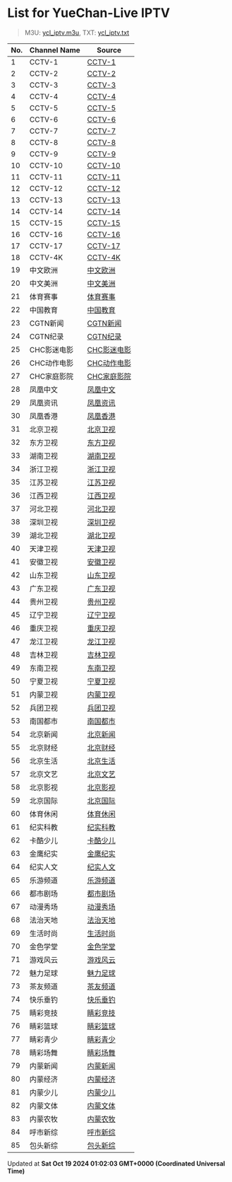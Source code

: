 # List for **YueChan-Live IPTV**

> M3U: [ycl_iptv.m3u](/ycl_iptv.m3u), TXT: [ycl_iptv.txt](/txt/ycl_iptv.txt)

| No.  | Channel Name | Source |
| --- | ------------ | --- |
| 1 | CCTV-1 | [CCTV-1](rtp://239.3.1.129:8008) |
| 2 | CCTV-2 | [CCTV-2](rtp://239.3.1.60:8084) |
| 3 | CCTV-3 | [CCTV-3](rtp://239.3.1.172:8001) |
| 4 | CCTV-4 | [CCTV-4](rtp://239.3.1.105:8092) |
| 5 | CCTV-5 | [CCTV-5](rtp://239.3.1.173:8001) |
| 6 | CCTV-6 | [CCTV-6](rtp://239.3.1.174:8001) |
| 7 | CCTV-7 | [CCTV-7](rtp://239.3.1.61:8104) |
| 8 | CCTV-8 | [CCTV-8](rtp://239.3.1.175:8001) |
| 9 | CCTV-9 | [CCTV-9](rtp://239.3.1.62:8112) |
| 10 | CCTV-10 | [CCTV-10](rtp://239.3.1.63:8116) |
| 11 | CCTV-11 | [CCTV-11](rtp://239.3.1.152:8120) |
| 12 | CCTV-12 | [CCTV-12](rtp://239.3.1.64:8124) |
| 13 | CCTV-13 | [CCTV-13](rtp://239.3.1.124:8128) |
| 14 | CCTV-14 | [CCTV-14](rtp://239.3.1.65:8132) |
| 15 | CCTV-15 | [CCTV-15](rtp://239.3.1.153:8136) |
| 16 | CCTV-16 | [CCTV-16](rtp://239.3.1.184:8001) |
| 17 | CCTV-17 | [CCTV-17](rtp://239.3.1.151:8144) |
| 18 | CCTV-4K | [CCTV-4K](rtp://239.3.1.245:2000) |
| 19 | 中文欧洲 | [中文欧洲](rtp://239.3.1.213:4220) |
| 20 | 中文美洲 | [中文美洲](rtp://239.3.1.214:4220) |
| 21 | 体育赛事 | [体育赛事](rtp://239.3.1.130:8004) |
| 22 | 中国教育 | [中国教育](rtp://239.3.1.57:8152) |
| 23 | CGTN新闻 | [CGTN新闻](rtp://239.3.1.215:4220) |
| 24 | CGTN纪录 | [CGTN纪录](rtp://239.3.1.216:4220) |
| 25 | CHC影迷电影 | [CHC影迷电影](http://cg14.hunancatv.cn:9090/live/CHCGQ_8000.m3u8?deviceid=866265039837531&sid=Yp6brv0MWYukAl4oJr9yrw%3D%3D&nonce=Ri1TgJg9dlAK&acl=0111&hlsSessionID=11082234455604315487&srchost=172.16.22.158:8060&gid=QTVto%2BZu6pkkcNYy4OxcMg%3D%3D) |
| 26 | CHC动作电影 | [CHC动作电影](http://cg0.hunancatv.cn:9090/live/CHCDZDY_8000.m3u8?deviceid=866265039837531&sid=Yp6brv0MWYukAl4oJr9yrw%3D%3D&nonce=Ri1TgJg9dlAK&acl=0111&hlsSessionID=11082234455604316076&srchost=172.16.22.158:8060&gid=ZF3q5L%2FmYWch1qWqTIPAjw%3D%3D) |
| 27 | CHC家庭影院 | [CHC家庭影院](http://cg11.hunancatv.cn:9090/live/CHCJTYY_8000.m3u8?deviceid=866265039837531&sid=Yp6brv0MWYukAl4oJr9yrw%3D%3D&nonce=Ri1TgJg9dlAK&acl=0111&hlsSessionID=11082234455604316833&srchost=172.16.22.158:8060&gid=c%2BNqgq8pR1ZQ7ZzcmkS8%2BQ%3D%3D) |
| 28 | 凤凰中文 | [凤凰中文](http://58.144.154.93/qctv.fengshows.cn/live/0701pcc72.m3u8) |
| 29 | 凤凰资讯 | [凤凰资讯](http://58.144.154.93/qctv.fengshows.cn/live/0701pin72.m3u8) |
| 30 | 凤凰香港 | [凤凰香港](http://58.144.154.93/qctv.fengshows.cn/live/0701phk72.m3u8) |
| 31 | 北京卫视 | [北京卫视](rtp://239.3.1.241:8000) |
| 32 | 东方卫视 | [东方卫视](rtp://239.3.1.136:8032) |
| 33 | 湖南卫视 | [湖南卫视](rtp://239.3.1.132:8012) |
| 34 | 浙江卫视 | [浙江卫视](rtp://239.3.1.137:8036) |
| 35 | 江苏卫视 | [江苏卫视](rtp://239.3.1.135:8028) |
| 36 | 江西卫视 | [江西卫视](rtp://239.3.1.123:8164) |
| 37 | 河北卫视 | [河北卫视](rtp://239.3.1.148:8072) |
| 38 | 深圳卫视 | [深圳卫视](rtp://239.3.1.134:8020) |
| 39 | 湖北卫视 | [湖北卫视](rtp://239.3.1.138:8044) |
| 40 | 天津卫视 | [天津卫视](rtp://239.3.1.148:8072) |
| 41 | 安徽卫视 | [安徽卫视](rtp://239.3.1.211:8064) |
| 42 | 山东卫视 | [山东卫视](rtp://239.3.1.209:8052) |
| 43 | 广东卫视 | [广东卫视](rtp://239.3.1.142:8048) |
| 44 | 贵州卫视 | [贵州卫视](rtp://239.3.1.149:8076) |
| 45 | 辽宁卫视 | [辽宁卫视](rtp://239.3.1.210:8056) |
| 46 | 重庆卫视 | [重庆卫视](rtp://239.3.1.122:8160) |
| 47 | 龙江卫视 | [龙江卫视](rtp://239.3.1.133:8016) |
| 48 | 吉林卫视 | [吉林卫视](rtp://239.3.1.240:8172) |
| 49 | 东南卫视 | [东南卫视](rtp://239.3.1.156:8148) |
| 50 | 宁夏卫视 | [宁夏卫视](https://hls.ningxiahuangheyun.com/live/nxws1M.m3u8) |
| 51 | 内蒙卫视 | [内蒙卫视](https://livestream-bt.nmtv.cn/nmtv/2314general.m3u8?txSecret=dc348a27bd36fe1bd63562af5e7269ea&txTime=771EF880) |
| 52 | 兵团卫视 | [兵团卫视](http://mobilelive-timeshift.ysp.cctv.cn/timeshift/ysp/2022606701/timeshift.m3u8?delay=0&cdn=5202) |
| 53 | 南国都市 | [南国都市](https://tencentplay.gztv.com/live/nanguodushi.m3u8?txSecret=550af55c0ea34ce492748481415b6dfa&txTime=1903e7b17de) |
| 54 | 北京新闻 | [北京新闻](rtp://239.3.1.159:8000) |
| 55 | 北京财经 | [北京财经](rtp://239.3.1.115:8000) |
| 56 | 北京生活 | [北京生活](rtp://239.3.1.117:8000) |
| 57 | 北京文艺 | [北京文艺](rtp://239.3.1.242:8000) |
| 58 | 北京影视 | [北京影视](rtp://239.3.1.158:8000) |
| 59 | 北京国际 | [北京国际](rtp://239.3.1.235:8000) |
| 60 | 体育休闲 | [体育休闲](rtp://239.3.1.243:8000) |
| 61 | 纪实科教 | [纪实科教](rtp://239.3.1.115:8000) |
| 62 | 卡酷少儿 | [卡酷少儿](rtp://239.3.1.189:8000) |
| 63 | 金鹰纪实 | [金鹰纪实](rtp://239.3.1.58:8156) |
| 64 | 纪实人文 | [纪实人文](rtp://239.3.1.212:8060) |
| 65 | 乐游频道 | [乐游频道](rtp://239.3.1.207:8001) |
| 66 | 都市剧场 | [都市剧场](rtp://239.3.1.203:8001) |
| 67 | 动漫秀场 | [动漫秀场](rtp://239.3.1.202:8001) |
| 68 | 法治天地 | [法治天地](rtp://239.3.1.204:8001) |
| 69 | 生活时尚 | [生活时尚](rtp://239.3.1.206:8001) |
| 70 | 金色学堂 | [金色学堂](rtp://239.3.1.208:8001) |
| 71 | 游戏风云 | [游戏风云](rtp://239.3.1.205:8001) |
| 72 | 魅力足球 | [魅力足球](rtp://239.3.1.201:8001) |
| 73 | 茶友频道 | [茶友频道](rtp://239.3.1.165:8001) |
| 74 | 快乐垂钓 | [快乐垂钓](rtp://239.3.1.164:8001) |
| 75 | 睛彩竞技 | [睛彩竞技](rtp://239.3.1.125:8001) |
| 76 | 睛彩篮球 | [睛彩篮球](rtp://239.3.1.126:8001) |
| 77 | 睛彩青少 | [睛彩青少](rtp://239.3.1.127:8001) |
| 78 | 睛彩场舞 | [睛彩场舞](rtp://239.3.1.128:8001) |
| 79 | 内蒙新闻 | [内蒙新闻](https://livestream-bt.nmtv.cn/nmtv/2316general.m3u8?txSecret=173f71025a2de64458989cfb281a0a37&txTime=771E8800) |
| 80 | 内蒙经济 | [内蒙经济](https://livestream-bt.nmtv.cn/nmtv/2317general.m3u8?txSecret=8e4b7cf6a2c8a75f74aef1a8a07cef43&txTime=771E8800) |
| 81 | 内蒙少儿 | [内蒙少儿](https://livestream-bt.nmtv.cn/nmtv/2318general.m3u8?txSecret=ff5a1fd70ea228ee35b0d29895f37c56&txTime=771E8800) |
| 82 | 内蒙文体 | [内蒙文体](https://livestream-bt.nmtv.cn/nmtv/2319general.m3u8?txSecret=82ed51a2a4cbf85b62fec8ef2bfe4529&txTime=771E8800) |
| 83 | 内蒙农牧 | [内蒙农牧](https://livestream-bt.nmtv.cn/nmtv/2320general.m3u8?txSecret=b5e44fcd9473993661f17746112ad1b7&txTime=771E8800) |
| 84 | 呼市新综 | [呼市新综](https://livestream-bt.nmtv.cn/nmtv/2331general.m3u8?txSecret=70072e9dff1f4042fcefde5b001af668&txTime=771E8800) |
| 85 | 包头新综 | [包头新综](https://livestream-bt.nmtv.cn/nmtv/2358general.m3u8?txSecret=d5a1fe0898512f4a1d513bc0f9c5b751&txTime=771E8800) |

Updated at **Sat Oct 19 2024 01:02:03 GMT+0000 (Coordinated Universal Time)**
